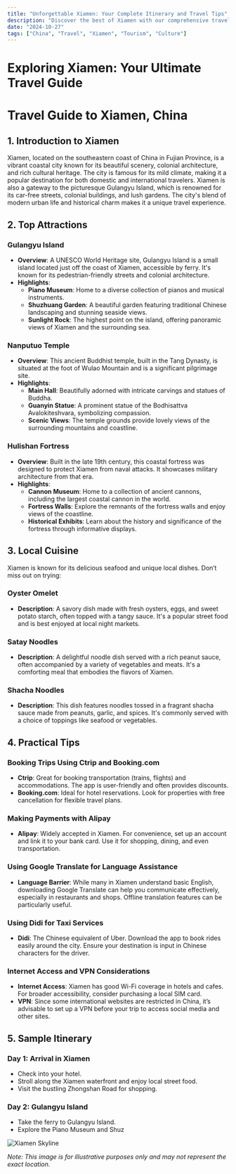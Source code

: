 ```yaml
---
title: "Unforgettable Xiamen: Your Complete Itinerary and Travel Tips"
description: "Discover the best of Xiamen with our comprehensive travel guide. Explore top attractions, savor local cuisine, and get insider tips for an unforgettable Chinese adventure."
date: "2024-10-27"
tags: ["China", "Travel", "Xiamen", "Tourism", "Culture"]
---
```


# Exploring Xiamen: Your Ultimate Travel Guide

# Travel Guide to Xiamen, China

## 1. Introduction to Xiamen
Xiamen, located on the southeastern coast of China in Fujian Province, is a vibrant coastal city known for its beautiful scenery, colonial architecture, and rich cultural heritage. The city is famous for its mild climate, making it a popular destination for both domestic and international travelers. Xiamen is also a gateway to the picturesque Gulangyu Island, which is renowned for its car-free streets, colonial buildings, and lush gardens. The city's blend of modern urban life and historical charm makes it a unique travel experience.

## 2. Top Attractions

### Gulangyu Island
- **Overview**: A UNESCO World Heritage site, Gulangyu Island is a small island located just off the coast of Xiamen, accessible by ferry. It's known for its pedestrian-friendly streets and colonial architecture.
- **Highlights**:
  - **Piano Museum**: Home to a diverse collection of pianos and musical instruments.
  - **Shuzhuang Garden**: A beautiful garden featuring traditional Chinese landscaping and stunning seaside views.
  - **Sunlight Rock**: The highest point on the island, offering panoramic views of Xiamen and the surrounding sea.

### Nanputuo Temple
- **Overview**: This ancient Buddhist temple, built in the Tang Dynasty, is situated at the foot of Wulao Mountain and is a significant pilgrimage site.
- **Highlights**:
  - **Main Hall**: Beautifully adorned with intricate carvings and statues of Buddha.
  - **Guanyin Statue**: A prominent statue of the Bodhisattva Avalokiteshvara, symbolizing compassion.
  - **Scenic Views**: The temple grounds provide lovely views of the surrounding mountains and coastline.

### Hulishan Fortress
- **Overview**: Built in the late 19th century, this coastal fortress was designed to protect Xiamen from naval attacks. It showcases military architecture from that era.
- **Highlights**:
  - **Cannon Museum**: Home to a collection of ancient cannons, including the largest coastal cannon in the world.
  - **Fortress Walls**: Explore the remnants of the fortress walls and enjoy views of the coastline.
  - **Historical Exhibits**: Learn about the history and significance of the fortress through informative displays.

## 3. Local Cuisine
Xiamen is known for its delicious seafood and unique local dishes. Don’t miss out on trying:

### Oyster Omelet
- **Description**: A savory dish made with fresh oysters, eggs, and sweet potato starch, often topped with a tangy sauce. It's a popular street food and is best enjoyed at local night markets.

### Satay Noodles
- **Description**: A delightful noodle dish served with a rich peanut sauce, often accompanied by a variety of vegetables and meats. It's a comforting meal that embodies the flavors of Xiamen.

### Shacha Noodles
- **Description**: This dish features noodles tossed in a fragrant shacha sauce made from peanuts, garlic, and spices. It's commonly served with a choice of toppings like seafood or vegetables.

## 4. Practical Tips

### Booking Trips Using Ctrip and Booking.com
- **Ctrip**: Great for booking transportation (trains, flights) and accommodations. The app is user-friendly and often provides discounts.
- **Booking.com**: Ideal for hotel reservations. Look for properties with free cancellation for flexible travel plans.

### Making Payments with Alipay
- **Alipay**: Widely accepted in Xiamen. For convenience, set up an account and link it to your bank card. Use it for shopping, dining, and even transportation.

### Using Google Translate for Language Assistance
- **Language Barrier**: While many in Xiamen understand basic English, downloading Google Translate can help you communicate effectively, especially in restaurants and shops. Offline translation features can be particularly useful.

### Using Didi for Taxi Services
- **Didi**: The Chinese equivalent of Uber. Download the app to book rides easily around the city. Ensure your destination is input in Chinese characters for the driver.

### Internet Access and VPN Considerations
- **Internet Access**: Xiamen has good Wi-Fi coverage in hotels and cafes. For broader accessibility, consider purchasing a local SIM card.
- **VPN**: Since some international websites are restricted in China, it’s advisable to set up a VPN before your trip to access social media and other sites.

## 5. Sample Itinerary

### Day 1: Arrival in Xiamen
- Check into your hotel.
- Stroll along the Xiamen waterfront and enjoy local street food.
- Visit the bustling Zhongshan Road for shopping.

### Day 2: Gulangyu Island
- Take the ferry to Gulangyu Island.
- Explore the Piano Museum and Shuz

<img src="https://source.unsplash.com/1600x900/?Xiamen,cityscape" alt="Xiamen Skyline" loading="lazy">

*Note: This image is for illustrative purposes only and may not represent the exact location.*

